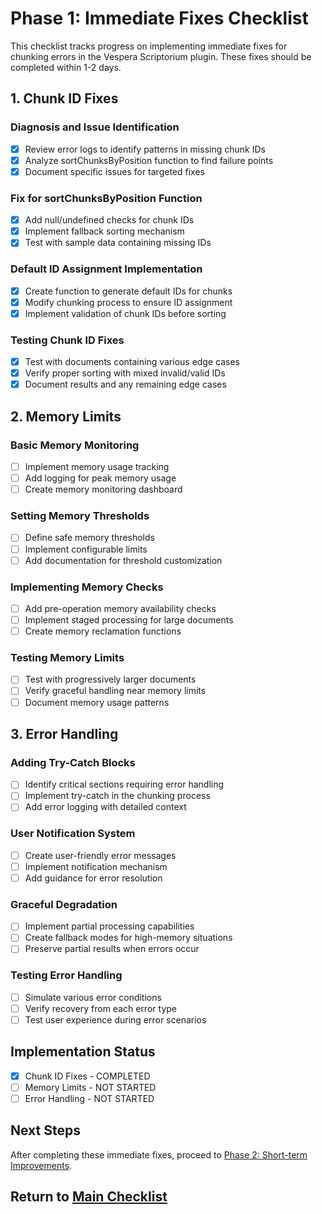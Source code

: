# Phase 1: Immediate Fixes Checklist

This checklist tracks progress on implementing immediate fixes for chunking errors in the Vespera Scriptorium plugin. These fixes should be completed within 1-2 days.

## 1. Chunk ID Fixes

### Diagnosis and Issue Identification
- [x] Review error logs to identify patterns in missing chunk IDs
- [x] Analyze sortChunksByPosition function to find failure points
- [x] Document specific issues for targeted fixes

### Fix for sortChunksByPosition Function
- [x] Add null/undefined checks for chunk IDs
- [x] Implement fallback sorting mechanism
- [x] Test with sample data containing missing IDs

### Default ID Assignment Implementation
- [x] Create function to generate default IDs for chunks
- [x] Modify chunking process to ensure ID assignment
- [x] Implement validation of chunk IDs before sorting

### Testing Chunk ID Fixes
- [x] Test with documents containing various edge cases
- [x] Verify proper sorting with mixed invalid/valid IDs
- [x] Document results and any remaining edge cases

## 2. Memory Limits

### Basic Memory Monitoring
- [ ] Implement memory usage tracking
- [ ] Add logging for peak memory usage
- [ ] Create memory monitoring dashboard

### Setting Memory Thresholds
- [ ] Define safe memory thresholds
- [ ] Implement configurable limits
- [ ] Add documentation for threshold customization

### Implementing Memory Checks
- [ ] Add pre-operation memory availability checks
- [ ] Implement staged processing for large documents
- [ ] Create memory reclamation functions

### Testing Memory Limits
- [ ] Test with progressively larger documents
- [ ] Verify graceful handling near memory limits
- [ ] Document memory usage patterns

## 3. Error Handling

### Adding Try-Catch Blocks
- [ ] Identify critical sections requiring error handling
- [ ] Implement try-catch in the chunking process
- [ ] Add error logging with detailed context

### User Notification System
- [ ] Create user-friendly error messages
- [ ] Implement notification mechanism
- [ ] Add guidance for error resolution

### Graceful Degradation
- [ ] Implement partial processing capabilities
- [ ] Create fallback modes for high-memory situations
- [ ] Preserve partial results when errors occur

### Testing Error Handling
- [ ] Simulate various error conditions
- [ ] Verify recovery from each error type
- [ ] Test user experience during error scenarios

## Implementation Status
- [x] Chunk ID Fixes - COMPLETED
- [ ] Memory Limits - NOT STARTED
- [ ] Error Handling - NOT STARTED

## Next Steps
After completing these immediate fixes, proceed to [Phase 2: Short-term Improvements](../02-short-term-improvements/short-term-improvements-checklist.md).

## Return to [Main Checklist](../chunking-fix-checklist.md)

